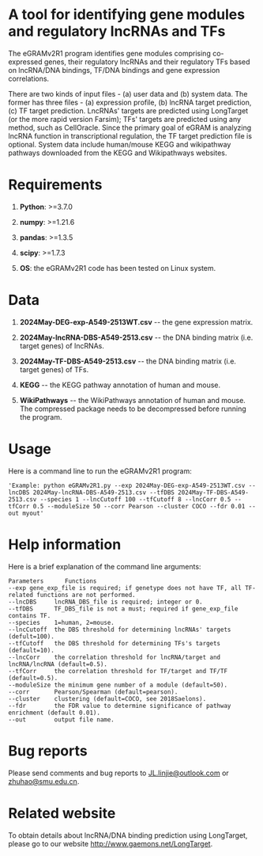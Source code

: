 # A tool for identifying gene modules and regulatory lncRNAs and TFs

The eGRAMv2R1 program identifies gene modules comprising co-expressed genes, their regulatory lncRNAs and their regulatory TFs based on lncRNA/DNA bindings, TF/DNA bindings and gene expression correlations.

There are two kinds of input files - (a) user data and (b) system data. The former has three files - (a) expression profile, (b) lncRNA target prediction, (c) TF target prediction. LncRNAs' targets are predicted using LongTarget (or the more rapid version Farsim); TFs' targets are predicted using any method, such as CellOracle. Since the primary goal of eGRAM is analyzing lncRNA function in transcriptional regulation, the TF target prediction file is optional. System data include human/mouse KEGG and wikipathway pathways downloaded from the KEGG and Wikipathways websites.

# Requirements
1. **Python**: >=3.7.0

2. **numpy**: >=1.21.6

3. **pandas**: >=1.3.5

4. **scipy**: >=1.7.3

5. **OS**: the eGRAMv2R1 code has been tested on Linux system.

# Data
1. **2024May-DEG-exp-A549-2513WT.csv**  --  the gene expression matrix.

2. **2024May-lncRNA-DBS-A549-2513.csv**  --  the DNA binding matrix (i.e. target genes) of lncRNAs.

3. **2024May-TF-DBS-A549-2513.csv**  --  the DNA binding matrix (i.e. target genes) of TFs.

4. **KEGG**  --  the KEGG pathway annotation of human and mouse.

5. **WikiPathways**  --  the WikiPathways annotation of human and mouse. The compressed package needs to be decompressed before running the program.

# Usage
Here is a command line to run the eGRAMv2R1 program:

```
'Example: python eGRAMv2R1.py --exp 2024May-DEG-exp-A549-2513WT.csv --lncDBS 2024May-lncRNA-DBS-A549-2513.csv --tfDBS 2024May-TF-DBS-A549-2513.csv --species 1 --lncCutoff 100 --tfCutoff 8 --lncCorr 0.5 --tfCorr 0.5 --moduleSize 50 --corr Pearson --cluster COCO --fdr 0.01 --out myout'
```

# Help information
Here is a brief explanation of the command line arguments:

```
Parameters      Functions
--exp gene_exp_file is required; if genetype does not have TF, all TF-related functions are not performed. 
--lncDBS     lncRNA_DBS_file is required; integer or 0. 
--tfDBS      TF_DBS_file is not a must; required if gene_exp_file contains TF.
--species    1=human, 2=mouse.
--lncCutoff  the DBS threshold for determining lncRNAs' targets (defult=100).
--tfCutoff   the DBS threshold for determining TFs's targets (default=10).
--lncCorr    the correlation threshold for lncRNA/target and lncRNA/lncRNA (default=0.5).
--tfCorr     the correlation threshold for TF/target and TF/TF (default=0.5).
--moduleSize the minimum gene number of a module (default=50).
--corr       Pearson/Spearman (default=pearson).
--cluster    clustering (default=COCO, see 2018Saelons).
--fdr        the FDR value to determine significance of pathway enrichment (default 0.01).
--out        output file name.
```

# Bug reports
Please send comments and bug reports to JL.linjie@outlook.com or zhuhao@smu.edu.cn.

# Related website
To obtain details about lncRNA/DNA binding prediction using LongTarget, please go to our website http://www.gaemons.net/LongTarget.
